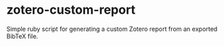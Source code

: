 zotero-custom-report
====================

Simple ruby script for generating a custom Zotero report from an exported BibTeX file.

